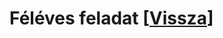 # Féléves feladat [[Vissza](https://github.com/OraveczJozsef/ME_BRZGJZ/tree/main/P%C3%A1rhuzamos%20Algoritmusok)]
